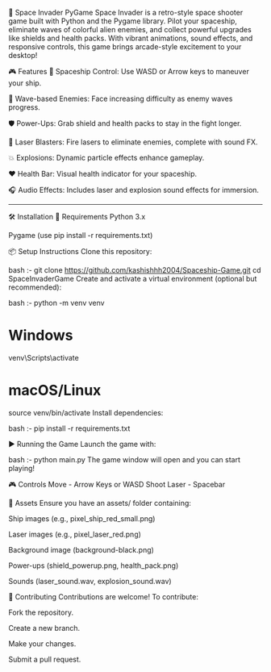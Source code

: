 🚀 Space Invader PyGame
Space Invader is a retro-style space shooter game built with Python and the Pygame library. Pilot your spaceship, eliminate waves of colorful alien enemies, and collect powerful upgrades like shields and health packs. With vibrant animations, sound effects, and responsive controls, this game brings arcade-style excitement to your desktop!

🎮 Features
🚀 Spaceship Control: Use WASD or Arrow keys to maneuver your ship.

👾 Wave-based Enemies: Face increasing difficulty as enemy waves progress.

🛡️ Power-Ups: Grab shield and health packs to stay in the fight longer.

🔫 Laser Blasters: Fire lasers to eliminate enemies, complete with sound FX.

💥 Explosions: Dynamic particle effects enhance gameplay.

❤️ Health Bar: Visual health indicator for your spaceship.

🎧 Audio Effects: Includes laser and explosion sound effects for immersion.



---------------------------------------------------------------------------------

🛠️ Installation
🔧 Requirements
Python 3.x

Pygame (use pip install -r requirements.txt)

📦 Setup Instructions
Clone this repository:

bash :-
git clone https://github.com/kashishhh2004/Spaceship-Game.git
cd SpaceInvaderGame
Create and activate a virtual environment (optional but recommended):

bash :-
python -m venv venv
# Windows
venv\Scripts\activate
# macOS/Linux
source venv/bin/activate
Install dependencies:

bash :-
pip install -r requirements.txt

▶️ Running the Game
Launch the game with:

bash :-
python main.py
The game window will open and you can start playing!

🎮 Controls
Move - Arrow Keys or WASD
Shoot Laser	- Spacebar

📁 Assets
Ensure you have an assets/ folder containing:

Ship images (e.g., pixel_ship_red_small.png)

Laser images (e.g., pixel_laser_red.png)

Background image (background-black.png)

Power-ups (shield_powerup.png, health_pack.png)

Sounds (laser_sound.wav, explosion_sound.wav)

🤝 Contributing
Contributions are welcome!
To contribute:

Fork the repository.

Create a new branch.

Make your changes.

Submit a pull request.

